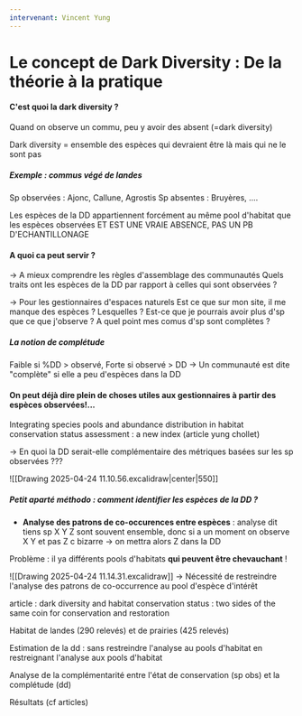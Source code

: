 ```yaml
---
intervenant: Vincent Yung
---
```

# Le concept de Dark Diversity : De la théorie à la pratique

#### C'est quoi la dark diversity ?

Quand on observe un commu, peu y avoir des absent (=dark diversity)

Dark diversity = ensemble des espèces qui devraient être là mais qui ne le sont pas

##### Exemple : commus végé de landes

Sp observées : Ajonc, Callune, Agrostis
Sp absentes : Bruyères, .... 


Les espèces de la DD appartiennent forcément au même pool d'habitat que les espèces observées
ET EST UNE VRAIE ABSENCE, PAS UN PB D'ECHANTILLONAGE

#### A quoi ca peut servir ?

→ A mieux comprendre les règles d'assemblage des communautés
Quels traits ont les espèces de la DD par rapport à celles qui sont observées ?

→ Pour les gestionnaires d'espaces naturels
Est ce que sur mon site, il me manque des espèces ? Lesquelles ?
Est-ce que je pourrais avoir plus d'sp que ce que j'observe ?
A quel point mes comus d'sp sont complètes ?

##### La notion de complétude

Faible si %DD > observé, Forte si observé > DD
→ Un communauté est dite "complète" si elle a peu d'espèces dans la DD

#### On peut déjà dire plein de choses utiles aux gestionnaires à partir des espèces observées!...

Integrating species pools and abundance distribution in habitat conservation status assessment : a new index (article yung chollet)

→ En quoi la DD serait-elle complémentaire des métriques basées sur les sp observées ???

![[Drawing 2025-04-24 11.10.56.excalidraw|center|550]]

##### Petit aparté méthodo : comment identifier les espèces de la DD ?

- **Analyse des patrons de co-occurences entre espèces** : analyse dit tiens sp X Y Z sont souvent ensemble, donc si a un moment on observe X Y et pas Z c  bizarre → on mettra alors Z dans la DD


Problème : il ya différents pools d'habitats **qui peuvent être chevauchant** !

![[Drawing 2025-04-24 11.14.31.excalidraw]]
→ Nécessité de restreindre l'analyse des patrons de co-occurrence au pool d'espèce d'intérêt


article : dark diversity and habitat conservation status : two sides of the same coin for conservation and restoration

Habitat de landes (290 relevés) et de prairies (425 relevés)

Estimation de la dd : 
sans restreindre l'analyse au pools d'habitat
en restreignant l'analyse aux pools d'habitat

Analyse de la complémentarité entre l'état de conservation (sp obs) et la complétude (dd)


Résultats (cf articles)

